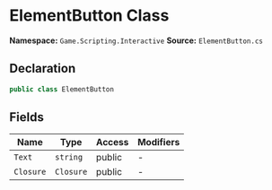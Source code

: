 # ElementButton Class

**Namespace:** `Game.Scripting.Interactive`
**Source:** `ElementButton.cs`

## Declaration

```csharp
public class ElementButton
```

## Fields

| Name | Type | Access | Modifiers |
|------|------|--------|-----------|
| `Text` | `string` | public | - |
| `Closure` | `Closure` | public | - |


